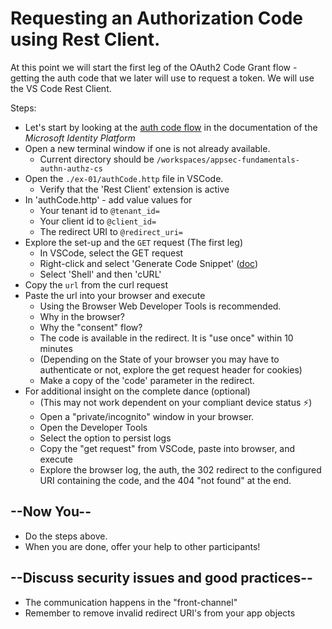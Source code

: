# Requesting an Authorization Code using Rest Client.

At this point we will start the first leg of the OAuth2 Code Grant flow - getting the auth code that we later will use to request a token. We will use the VS Code Rest Client.

Steps:

* Let's start by looking at the [auth code flow](https://docs.microsoft.com/en-us/azure/active-directory/develop/v2-oauth2-auth-code-flow) in the documentation of the _Microsoft Identity Platform_
* Open a new terminal window if one is not already available.
  * Current directory should be `/workspaces/appsec-fundamentals-authn-authz-cs `
* Open the `./ex-01/authCode.http` file in VSCode.
  * Verify that the 'Rest Client' extension is active
* In 'authCode.http' - add value values for
  * Your tenant id to `@tenant_id=`
  * Your client id to `@client_id=`
  * The redirect URI to `@redirect_uri=`
* Explore the set-up and the `GET` request (The first leg)
  * In VSCode, select the GET request
  * Right-click and select 'Generate Code Snippet' ([doc](https://github.com/Huachao/vscode-restclient#generate-code-snippet))
  * Select 'Shell' and then 'cURL'
* Copy the `url` from the curl request
* Paste the url into your browser and execute
  * Using the Browser Web Developer Tools is recommended.
  * Why in the browser?
  * Why the "consent" flow?
  * The code is available in the redirect. It is "use once" within 10 minutes
  * (Depending on the State of your browser you may have to authenticate or not, explore the get request header for cookies)
  * Make a copy of the 'code' parameter in the redirect.
* For additional insight on the complete dance (optional)
  * (This may not work dependent on your compliant device status ⚡️)
  * Open a "private/incognito" window in your browser.
  * Open the Developer Tools
  * Select the option to persist logs
  * Copy the "get request" from VSCode, paste into browser, and execute
  * Explore the browser log, the auth, the 302 redirect to the configured URI containing the code, and the 404 "not found" at the end.

## --Now You--

* Do the steps above.
* When you are done, offer your help to other participants!

## --Discuss security issues and good practices--

* The communication happens in the "front-channel"
* Remember to remove invalid redirect URI's from your app objects
